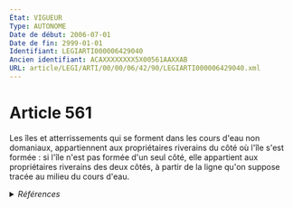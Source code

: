 ```yaml
---
État: VIGUEUR
Type: AUTONOME
Date de début: 2006-07-01
Date de fin: 2999-01-01
Identifiant: LEGIARTI000006429040
Ancien identifiant: ACAXXXXXXXX5X00561AAXXAB
URL: article/LEGI/ARTI/00/00/06/42/90/LEGIARTI000006429040.xml
---
```


<h1>Article 561</h1>

Les îles et atterrissements qui se forment dans les cours d'eau non domaniaux,
appartiennent aux propriétaires riverains du côté où l'île s'est formée : si
l'île n'est pas formée d'un seul côté, elle appartient aux propriétaires
riverains des deux côtés, à partir de la ligne qu'on suppose tracée au milieu du
cours d'eau.


<details>
  <summary><em>Références</em></summary>

  <h2>Articles faisant référence à l'article</h2>
  
  <ul>
    <li>
      <a href="https://legal.tricoteuses.fr//redirection/LEGIARTI000006250829?vers=git&vers=legifrance">Ordonnance n° 2006-460 du 21 avril 2006 relative à la partie législative du code général de la propriété des personnes publiques - article 3 ENTIEREMENT_MODIF</a> MODIFICATION cible
    </li>
  </ul>
  
  <h2>Références faites par l'article</h2>
  
  <ul>
    <li>
      2006-04-21 MODIFICATION source <a href="https://legal.tricoteuses.fr//redirection/LEGIARTI000006250829?vers=git&vers=legifrance">Ordonnance n° 2006-460 du 21 avril 2006 relative à la partie législative du code général de la propriété des personnes publiques - article 3 ENTIEREMENT_MODIF</a>
    </li>
    <li>
      2999-01-01 CITATION cible <a href="https://legal.tricoteuses.fr//redirection/LEGIARTI000006833161?vers=git&vers=legifrance">Code de l'environnement - article L215-6 AUTONOME VIGUEUR, en vigueur depuis le 2000-09-21</a>
    </li>
    <li>
      2999-01-01 CITATION cible <a href="https://legal.tricoteuses.fr//redirection/LEGIARTI000006579452?vers=git&vers=legifrance">Code rural (ancien) - article 102 AUTONOME ABROGE, en vigueur du 1964-12-18 au 2000-09-21</a>
    </li>
    <li>
      CODIFICATION source Loi 1804-01-27
    </li>
    <li>
      1898-04-08 CITATION cible <a href="https://legal.tricoteuses.fr//redirection/LEGIARTI000006848161?vers=git&vers=legifrance">Loi du 8 avril 1898 sur le régime des eaux - article 7 AUTONOME ABROGE, en vigueur du 1898-04-10 au 1956-10-16</a>
    </li>
  </ul>
</details>
